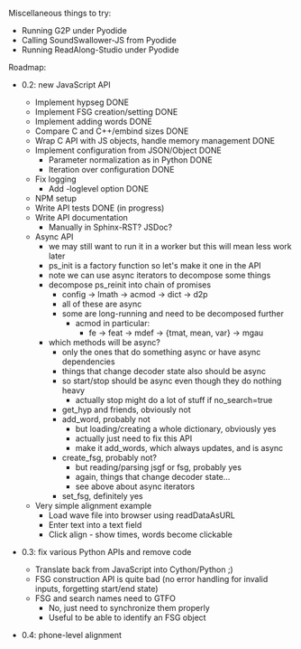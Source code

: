 Miscellaneous things to try:

- Running G2P under Pyodide
- Calling SoundSwallower-JS from Pyodide
- Running ReadAlong-Studio under Pyodide

Roadmap:

- 0.2: new JavaScript API
  - Implement hypseg DONE
  - Implement FSG creation/setting DONE
  - Implement adding words DONE
  - Compare C and C++/embind sizes DONE
  - Wrap C API with JS objects, handle memory management DONE
  - Implement configuration from JSON/Object DONE
	- Parameter normalization as in Python DONE
	- Iteration over configuration DONE
  - Fix logging
	- Add -loglevel option DONE
  - NPM setup
  - Write API tests DONE (in progress)
  - Write API documentation
	- Manually in Sphinx-RST? JSDoc?
  - Async API
	- we may still want to run it in a worker but this will mean less work later
	- ps_init is a factory function so let's make it one in the API
	- note we can use async iterators to decompose some things
	- decompose ps_reinit into chain of promises
	  - config -> lmath -> acmod -> dict -> d2p
	  - all of these are async
	  - some are long-running and need to be decomposed further
		- acmod in particular:
		  - fe -> feat -> mdef -> {tmat, mean, var} -> mgau
	- which methods will be async?
	  - only the ones that do something async or have async dependencies
	  - things that change decoder state also should be async
	  - so start/stop should be async even though they do nothing heavy
		- actually stop might do a lot of stuff if no_search=true
	  - get_hyp and friends, obviously not
	  - add_word, probably not
		- but loading/creating a whole dictionary, obviously yes
		- actually just need to fix this API
		- make it add_words, which always updates, and is async
	  - create_fsg, probably not?
		- but reading/parsing jsgf or fsg, probably yes
		- again, things that change decoder state...
		- see above about async iterators
	  - set_fsg, definitely yes
  - Very simple alignment example
	- Load wave file into browser using readDataAsURL
	- Enter text into a text field
	- Click align - show times, words become clickable
- 0.3: fix various Python APIs and remove code
  - Translate back from JavaScript into Cython/Python ;)
  - FSG construction API is quite bad (no error handling for invalid
	inputs, forgetting start/end state)
  - FSG and search names need to GTFO
	- No, just need to synchronize them properly
	- Useful to be able to identify an FSG object

- 0.4: phone-level alignment
